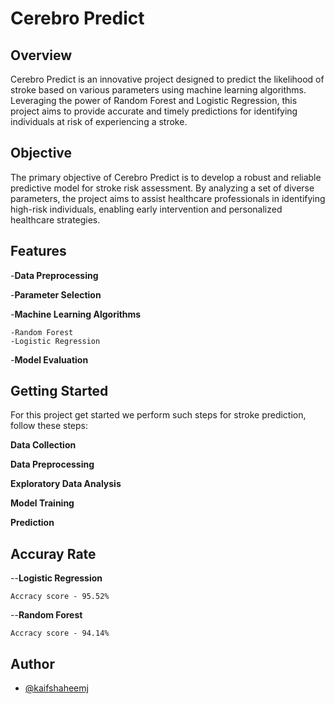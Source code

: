 # Cerebro Predict

## Overview

Cerebro Predict is an innovative project designed to predict the likelihood of stroke based on various parameters using machine learning algorithms. Leveraging the power of Random Forest and Logistic Regression, this project aims to provide accurate and timely predictions for identifying individuals at risk of experiencing a stroke.

## Objective

The primary objective of Cerebro Predict is to develop a robust and reliable predictive model for stroke risk assessment. By analyzing a set of diverse parameters, the project aims to assist healthcare professionals in identifying high-risk individuals, enabling early intervention and personalized healthcare strategies.

## Features

-**Data Preprocessing**

-**Parameter Selection**

-**Machine Learning Algorithms**

    -Random Forest
    -Logistic Regression

-**Model Evaluation**

## Getting Started

For this project get started we perform such steps for stroke prediction, follow these steps:

**Data Collection**

**Data Preprocessing**

**Exploratory Data Analysis**

**Model Training**

**Prediction**

## Accuray Rate

--**Logistic Regression**

    Accracy score - 95.52%

--**Random Forest**

    Accracy score - 94.14%

## Author

- [@kaifshaheemj](https://github.com/kaifshaheemj/)
